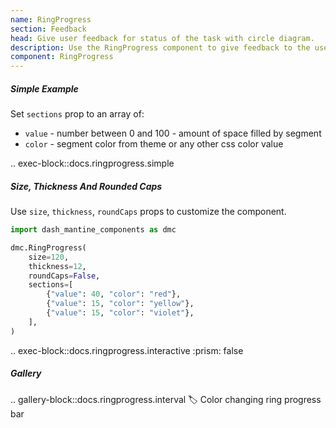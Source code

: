 ```yaml
---
name: RingProgress
section: Feedback
head: Give user feedback for status of the task with circle diagram.
description: Use the RingProgress component to give feedback to the user about the status of a task with label, sections, etc.
component: RingProgress
---
```


##### Simple Example

Set `sections` prop to an array of:
* `value` - number between 0 and 100 - amount of space filled by segment
* `color` - segment color from theme or any other css color value

.. exec-block::docs.ringprogress.simple

##### Size, Thickness And Rounded Caps

Use `size`, `thickness`, `roundCaps` props to customize the component.

```python
import dash_mantine_components as dmc

dmc.RingProgress(
    size=120,
    thickness=12,
    roundCaps=False,
    sections=[
        {"value": 40, "color": "red"},
        {"value": 15, "color": "yellow"},
        {"value": 15, "color": "violet"},
    ],
)
```

.. exec-block::docs.ringprogress.interactive
    :prism: false

##### Gallery

.. gallery-block::docs.ringprogress.interval
    :label: Color changing ring progress bar
